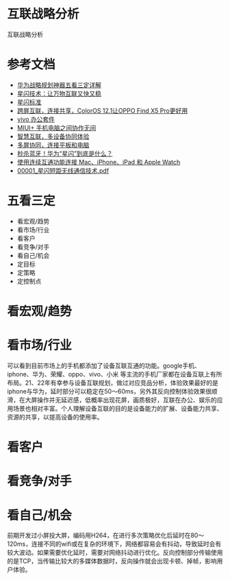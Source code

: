 # 互联战略分析

互联战略分析

# 参考文档

* [华为战略规划神器五看三定详解](https://zhuanlan.zhihu.com/p/486497112#:~:text=%E6%88%98%E7%95%A5%E5%88%B6%E5%AE%9A%E7%8E%AF%E8%8A%82%E7%9A%84%E5%8D%8E%E4%B8%BA%E5%85%AC%E5%8F%B8%E7%BB%8F%E8%BF%87%E5%88%86%E8%A7%A3%E4%BB%A5%E5%90%8E%EF%BC%8C%E4%BA%94%E7%9C%8B%E4%B8%89%E5%AE%9A%E7%9A%84%E6%A6%82%E6%8B%AC%E6%98%AF%EF%BC%9A%E7%9C%8B%E5%AE%8F%E8%A7%82%E3%80%81%E7%9C%8B%E8%B6%8B%E5%8A%BF%E3%80%81%E7%9C%8B%E5%B8%82%E5%9C%BA%E3%80%81%E7%9C%8B%E8%A1%8C%E4%B8%9A%E3%80%81%E7%9C%8B%E5%AE%A2%E6%88%B7%E3%80%81%E7%9C%8B%E7%AB%9E%E4%BA%89%E3%80%81%E7%9C%8B%E5%AF%B9%E6%89%8B%E3%80%81%E7%9C%8B%E8%87%AA%E5%B7%B1%E3%80%81%E7%9C%8B%E6%9C%BA%E4%BC%9A%E3%80%82,9%E7%9C%8B%E5%92%8C5%E7%9C%8B%E7%9A%84%E5%8C%BA%E5%88%AB%E6%98%AF%E5%A6%82%E6%9E%9C%E6%98%AF%E5%85%AC%E5%8F%B8%E9%AB%98%E5%B1%82%EF%BC%8C%E8%A6%81%E5%81%9A%E5%85%AC%E5%8F%B8%E6%88%98%E7%95%A5%EF%BC%8C%E7%9C%8B%E7%AC%AC%E4%B8%80%E5%88%97%E7%9C%8B%E5%AE%8F%E8%A7%82%E3%80%81%E7%9C%8B%E5%B8%82%E5%9C%BA%E3%80%81%E7%9C%8B%E5%AE%A2%E6%88%B7%E3%80%81%E7%9C%8B%E5%BF%83%E6%83%85%E3%80%81%E7%9C%8B%E8%87%AA%E5%B7%B1%E3%80%82)
* [星闪技术：让万物互联又快又稳](https://www.cet.com.cn/itpd/tx/3477580.shtml)
* [星闪标准](http://www.sparklink.org.cn/standard/)
* [跨屏互联，连接共享，ColorOS 12.1让OPPO Find X5 Pro更好用](https://zhuanlan.zhihu.com/p/521795113)
* [vivo 办公套件](https://liangzi.vivo.com/#/)
* [MIUI+ 手机电脑之间协作无间](https://plus.miui.com/)
* [智慧互联，多设备协同体验](https://www.hihonor.com/cn/support/content/zh-cn15836137/#:~:text=%E4%BD%BF%E7%94%A8%E6%99%BA%E6%85%A7%E4%BA%92%E8%81%94%EF%BC%8C%E8%BF%9E%E6%8E%A5%E6%9B%B4%E5%A4%9A%E8%AE%BE%E5%A4%87%201%20%E5%9C%A8%E6%89%8B%E6%9C%BA%E5%8F%8A%E5%BE%85%E8%BF%9E%E6%8E%A5%E8%AE%BE%E5%A4%87%E4%B8%8A%E7%99%BB%E5%BD%95%E7%9B%B8%E5%90%8C%E8%8D%A3%E8%80%80%E5%B8%90%E5%8F%B7%E3%80%82%202%20%E5%9C%A8%E6%89%8B%E6%9C%BA%E5%8F%8A%E5%BE%85%E8%BF%9E%E6%8E%A5%E8%AE%BE%E5%A4%87%E4%B8%8A%E5%BC%80%E5%90%AF%20WLAN%E3%80%81%E8%93%9D%E7%89%99%E3%80%82%203%20%E8%BF%9B%E5%85%A5,%E8%AE%BE%E7%BD%AE%20%3E%20%E6%99%BA%E6%85%A7%E4%BA%92%E8%81%94%20%EF%BC%88%E6%89%8B%E6%9C%BA%2F%E5%B9%B3%E6%9D%BF%2F%E6%99%BA%E6%85%A7%E5%B1%8F%EF%BC%89%E6%88%96%E8%BF%9B%E5%85%A5%20%E7%94%B5%E8%84%91%E7%AE%A1%E5%AE%B6%20%3E%20%E6%99%BA%E6%85%A7%E4%BA%92%E8%81%94%20%EF%BC%88%E7%AC%94%E8%AE%B0%E6%9C%AC%E7%94%B5%E8%84%91%EF%BC%89%EF%BC%8C%E5%90%8C%E6%84%8F%E7%94%A8%E6%88%B7%E5%8D%8F%E8%AE%AE%E5%B9%B6%E7%A1%AE%E4%BF%9D%E5%90%84%E9%A1%B9%E6%99%BA%E6%85%A7%E4%BA%92%E8%81%94%E6%9C%8D%E5%8A%A1%E5%9D%87%E5%B7%B2%E5%BC%80%E5%90%AF%E3%80%82)
* [多屏协同，连接平板和电脑](https://consumer.huawei.com/cn/support/content/zh-cn15905323/)
* [秒杀蓝牙！华为“星闪”到底是什么？](https://zhuanlan.zhihu.com/p/649566127)
* [使用连续互通功能连接 Mac、iPhone、iPad 和 Apple Watch](https://support.apple.com/zh-cn/102418)
* [00001_星闪短距无线通信技术.pdf](refers/00001_星闪短距无线通信技术.pdf)

# 五看三定

* 看宏观/趋势
* 看市场/行业
* 看客户
* 看竞争/对手
* 看自己/机会
* 定目标
* 定策略
* 定控制点


# 看宏观/趋势



# 看市场/行业
可以看到目前市场上的手机都添加了设备互联互通的功能。google手机、iphone、华为、荣耀、oppo、vivo、小米 等主流的手机厂家都在设备互联上有所布局。21、22年有幸参与设备互联规划，做过对应竞品分析，体验效果最好的是iphone与华为，延时部分可以稳定在50～60ms，另外其反向控制体验效果很顺滑，在大屏操作并无延迟感，低概率出现花屏，画质极好，互联在办公、娱乐的应用场景也相对丰富。个人理解设备互联的目的是设备能力的扩展、设备能力共享、资源的共享，以提高设备的使用率。

# 看客户
# 看竞争/对手
# 看自己/机会
前期开发过小屏投大屏，编码用H264，在进行多次策略优化后延时在80～120ms，连接不同的wifi或在复杂的环境下，网络都容易会有抖动，导致延时会有较大波动。如果需要优化延时，需要对网络抖动进行优化。反向控制部分传输使用的是TCP，当传输比较大的多媒体数据时，反向操作就会出现卡顿、掉帧，影响用户体验。